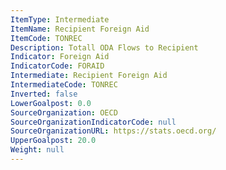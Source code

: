 ```yaml
---
ItemType: Intermediate
ItemName: Recipient Foreign Aid
ItemCode: TONREC
Description: Totall ODA Flows to Recipient
Indicator: Foreign Aid
IndicatorCode: FORAID
Intermediate: Recipient Foreign Aid
IntermediateCode: TONREC
Inverted: false
LowerGoalpost: 0.0
SourceOrganization: OECD
SourceOrganizationIndicatorCode: null
SourceOrganizationURL: https://stats.oecd.org/
UpperGoalpost: 20.0
Weight: null
---
```


